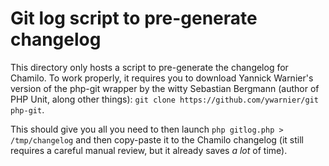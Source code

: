 Git log script to pre-generate changelog
========================================

This directory only hosts a script to pre-generate the changelog for Chamilo.
To work properly, it requires you to download Yannick Warnier's version of
the php-git wrapper by the witty Sebastian Bergmann (author of PHP Unit, along
other things): `git clone https://github.com/ywarnier/git php-git`.

This should give you all you need to then launch 
`php gitlog.php > /tmp/changelog` 
and then copy-paste it to the Chamilo changelog (it still requires a careful
manual review, but it already saves *a lot* of time).